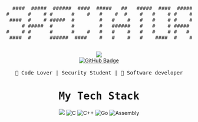 <div align="center">
<pre>
  ####  #####  ######  ####  #####   ##   #####  ####  #####  
#      #    # #      #    #   #    #  #    #   #    # #    # 
 ####  #    # #####  #        #   #    #   #   #    # #    # 
     # #####  #      #        #   ######   #   #    # #####  
#    # #      #      #    #   #   #    #   #   #    # #   #  
 ####  #      ######  ####    #   #    #   #    ####  #    # 
                                            
</pre>
</div>

<div align="center">
 <img src="https://readme-typing-svg.herokuapp.com/?font=monospace&duration=1240&pause=2800&color=ffff&center=true&width=600&lines=Bug%20Hunter%20And%20Security%20Student;Breacher+:%3E">
</div>

<div align="center">
  <a href="https://github.com/SSHpectator" target="_blank">
    <img src="https://img.shields.io/badge/github-%23121011.svg?style=for-the-badge&logo=github&logoColor=white" alt="GitHub Badge">
  </a>
</div>


<br>

<div align="center">
<samp>
 🖖 Code Lover |  Security Student | 🌵 Software developer 
 </samp>
 <br>
 <samp>
 </samp>
</div>

<div align="center">
 <samp><h1> My Tech Stack </h1></samp>
</div>

<div align="center">
  <img src="https://img.shields.io/badge/Python-3776AB?style=flat-square&logo=python&logoColor=white">
  <img src="https://img.shields.io/badge/-C-A8B400?logo=c&logoColor=white&style=flat-square" alt="C"/>
  <img src="https://img.shields.io/badge/-C%2B%2B-00599C?logo=cplusplus&logoColor=white&style=flat-square" alt="C++"/>
  <img src="https://img.shields.io/badge/-Go-00ADD8?logo=go&logoColor=white&style=flat-square" alt="Go"/>
  <img src="https://img.shields.io/badge/-Assembly-7E7B7A?logo=assembly&logoColor=white&style=flat-square" alt="Assembly"/>
</div>
